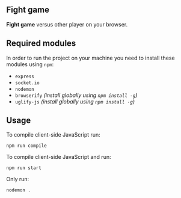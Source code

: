 ## Fight game ##
**Fight game** versus other player on your browser.

## Required modules ##
In order to run the project on your machine you need to install these modules using `npm`:

- `express`
- `socket.io`
- `nodemon`
- `browserify` *(install globally using `npm install -g`)*
- `uglify-js` *(install globally using `npm install -g`)*

## Usage ##
To compile client-side JavaScript run:

	npm run compile

To compile client-side JavaScript and run:

	npm run start

Only run:

	nodemon .
